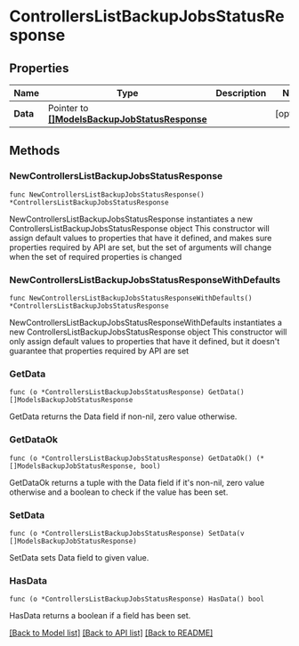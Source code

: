 # ControllersListBackupJobsStatusResponse

## Properties

Name | Type | Description | Notes
------------ | ------------- | ------------- | -------------
**Data** | Pointer to [**[]ModelsBackupJobStatusResponse**](ModelsBackupJobStatusResponse.md) |  | [optional] 

## Methods

### NewControllersListBackupJobsStatusResponse

`func NewControllersListBackupJobsStatusResponse() *ControllersListBackupJobsStatusResponse`

NewControllersListBackupJobsStatusResponse instantiates a new ControllersListBackupJobsStatusResponse object
This constructor will assign default values to properties that have it defined,
and makes sure properties required by API are set, but the set of arguments
will change when the set of required properties is changed

### NewControllersListBackupJobsStatusResponseWithDefaults

`func NewControllersListBackupJobsStatusResponseWithDefaults() *ControllersListBackupJobsStatusResponse`

NewControllersListBackupJobsStatusResponseWithDefaults instantiates a new ControllersListBackupJobsStatusResponse object
This constructor will only assign default values to properties that have it defined,
but it doesn't guarantee that properties required by API are set

### GetData

`func (o *ControllersListBackupJobsStatusResponse) GetData() []ModelsBackupJobStatusResponse`

GetData returns the Data field if non-nil, zero value otherwise.

### GetDataOk

`func (o *ControllersListBackupJobsStatusResponse) GetDataOk() (*[]ModelsBackupJobStatusResponse, bool)`

GetDataOk returns a tuple with the Data field if it's non-nil, zero value otherwise
and a boolean to check if the value has been set.

### SetData

`func (o *ControllersListBackupJobsStatusResponse) SetData(v []ModelsBackupJobStatusResponse)`

SetData sets Data field to given value.

### HasData

`func (o *ControllersListBackupJobsStatusResponse) HasData() bool`

HasData returns a boolean if a field has been set.


[[Back to Model list]](../README.md#documentation-for-models) [[Back to API list]](../README.md#documentation-for-api-endpoints) [[Back to README]](../README.md)


